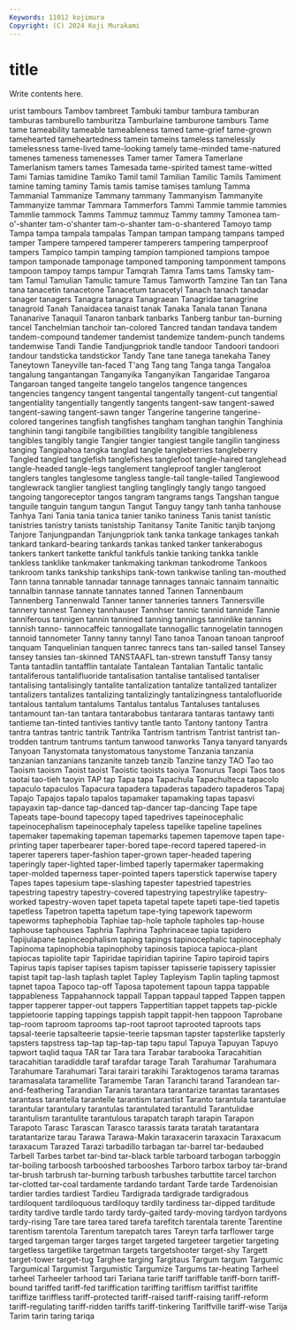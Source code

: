 ```yaml
---
Keywords: 11012 kojimura
Copyright: (C) 2024 Koji Murakami
---
```


# title

Write contents here.



urist tambours Tambov tambreet Tambuki
tambur tambura tamburan tamburas tamburello tamburitza Tamburlaine tamburone tamburs Tame
tame tameability tameable tameableness tamed tame-grief tame-grown tamehearted tameheartedness tamein
tameins tameless tamelessly tamelessness tame-lived tame-looking tamely tame-minded tame-natured tamenes
tameness tamenesses Tamer tamer Tamera Tamerlane Tamerlanism tamers tames Tamesada
tame-spirited tamest tame-witted Tami Tamias tamidine Tamiko Tamil tamil Tamilian
Tamilic Tamils Tamiment tamine taming taminy Tamis tamis tamise tamises
tamlung Tamma Tammanial Tammanize Tammany tammany Tammanyism Tammanyite Tammanyize tammar
Tammara Tammerfors Tammi Tammie tammie tammies Tammlie tammock Tamms Tammuz
tammuz Tammy tammy Tamonea tam-o'-shanter tam-o'shanter tam-o-shanter tam-o-shantered Tamoyo tamp
Tampa tampa tampala tampalas Tampan tampan tampang tampans tamped tamper
Tampere tampered tamperer tamperers tampering tamperproof tampers Tampico tampin tamping
tampion tampioned tampions tampoe tampon tamponade tamponage tamponed tamponing tamponment
tampons tampoon tampoy tamps tampur Tamqrah Tamra Tams tams Tamsky
tam-tam Tamul Tamulian Tamulic tamure Tamus Tamworth Tamzine Tan tan
Tana tana tanacetin tanacetone Tanacetum tanacetyl Tanach tanach tanadar tanager
tanagers Tanagra tanagra Tanagraean Tanagridae tanagrine tanagroid Tanah Tanaidacea tanaist
tanak Tanaka Tanala tanan Tanana Tananarive Tanaquil Tanaron tanbark tanbarks
Tanberg tanbur tan-burning tancel Tanchelmian tanchoir tan-colored Tancred tandan tandava
tandem tandem-compound tandemer tandemist tandemize tandem-punch tandems tandemwise Tandi Tandie
Tandjungpriok tandle tandoor Tandoori tandoori tandour tandsticka tandstickor Tandy Tane
tane tanega tanekaha Taney Taneytown Taneyville tan-faced T'ang Tang tang
Tanga tanga Tangaloa tangalung tangantangan Tanganyika Tanganyikan Tangaridae Tangaroa Tangaroan
tanged tangeite tangelo tangelos tangence tangences tangencies tangency tangent tangental
tangentally tangent-cut tangential tangentiality tangentially tangently tangents tangent-saw tangent-sawed tangent-sawing
tangent-sawn tanger Tangerine tangerine tangerine-colored tangerines tangfish tangfishes tangham tanghan
tanghin Tanghinia tanghinin tangi tangibile tangibilities tangibility tangible tangibleness tangibles
tangibly tangie Tangier tangier tangiest tangile tangilin tanginess tanging Tangipahoa
tangka tanglad tangle tangleberries tangleberry Tangled tangled tanglefish tanglefishes tanglefoot
tangle-haired tanglehead tangle-headed tangle-legs tanglement tangleproof tangler tangleroot tanglers tangles
tanglesome tangless tangle-tail tangle-tailed Tanglewood tanglewrack tanglier tangliest tangling tanglingly
tangly tango tangoed tangoing tangoreceptor tangos tangram tangrams tangs Tangshan
tangue tanguile tanguin tangum tangun Tangut Tanguy tangy tanh tanha
tanhouse Tanhya Tani Tania tania tanica tanier taniko taniness Tanis
tanist tanistic tanistries tanistry tanists tanistship Tanitansy Tanite Tanitic tanjib
tanjong Tanjore Tanjungpandan Tanjungpriok tank tanka tankage tankages tankah tankard
tankard-bearing tankards tankas tanked tanker tankerabogus tankers tankert tankette tankful
tankfuls tankie tanking tankka tankle tankless tanklike tankmaker tankmaking tankman
tankodrome Tankoos tankroom tanks tankship tankships tank-town tankwise tanling tan-mouthed
Tann tanna tannable tannadar tannage tannages tannaic tannaim tannaitic tannalbin
tannase tannate tannates tanned Tannen Tannenbaum Tannenberg Tannenwald Tanner tanner
tanneries tanners Tannersville tannery tannest Tanney tannhauser Tannhser tannic tannid
tannide Tannie tanniferous tannigen tannin tannined tanning tannings tanninlike tannins
tannish tanno- tannocaffeic tannogallate tannogallic tannogelatin tannogen tannoid tannometer Tanny
tanny tannyl Tano tanoa Tanoan tanoan tanproof tanquam Tanquelinian tanquen
tanrec tanrecs tans tan-sailed tansel Tansey tansey tansies tan-skinned TANSTAAFL
tan-strewn tanstuff Tansy tansy Tanta tantadlin tantafflin tantalate Tantalean Tantalian
Tantalic tantalic tantaliferous tantalifluoride tantalisation tantalise tantalised tantaliser tantalising tantalisingly
tantalite tantalization tantalize tantalized tantalizer tantalizers tantalizes tantalizing tantalizingly tantalizingness
tantalofluoride tantalous tantalum tantalums Tantalus tantalus Tantaluses tantaluses tantamount tan-tan
tantara tantarabobus tantarara tantaras tantawy tanti tantieme tan-tinted tantivies tantivy
tantle tanto Tantony tantony Tantra tantra tantras tantric tantrik Tantrika
Tantrism tantrism Tantrist tantrist tan-trodden tantrum tantrums tantum tanwood tanworks
Tanya tanyard tanyards Tanyoan Tanystomata tanystomatous tanystome Tanzania tanzania tanzanian
tanzanians tanzanite tanzeb tanzib Tanzine tanzy TAO Tao tao Taoism
taoism Taoist taoist Taoistic taoists taoiya Taonurus Taopi Taos taos
taotai tao-tieh taoyin TAP tap Tapa tapa Tapachula Tapachulteca tapacolo
tapaculo tapaculos Tapacura tapadera tapaderas tapadero tapaderos Tapaj Tapajo Tapajos
tapalo tapalos tapamaker tapamaking tapas tapasvi tapayaxin tap-dance tap-danced tap-dancer
tap-dancing Tape tape Tapeats tape-bound tapecopy taped tapedrives tapeinocephalic tapeinocephalism
tapeinocephaly tapeless tapelike tapeline tapelines tapemaker tapemaking tapeman tapemarks tapemen
tapemove tapen tape-printing taper taperbearer taper-bored tape-record tapered tapered-in taperer
taperers taper-fashion taper-grown taper-headed tapering taperingly taper-lighted taper-limbed taperly tapermaker
tapermaking taper-molded taperness taper-pointed tapers taperstick taperwise tapery Tapes tapes
tapesium tape-slashing tapester tapestried tapestries tapestring tapestry tapestry-covered tapestrying tapestrylike
tapestry-worked tapestry-woven tapet tapeta tapetal tapete tapeti tape-tied tapetis tapetless
Tapetron tapetta tapetum tape-tying tapework tapeworm tapeworms taphephobia Taphiae tap-hole
taphole tapholes tap-house taphouse taphouses Taphria Taphrina Taphrinaceae tapia tapidero
Tapijulapane tapinceophalism taping tapings tapinocephalic tapinocephaly Tapinoma tapinophobia tapinophoby tapinosis
tapioca tapioca-plant tapiocas tapiolite tapir Tapiridae tapiridian tapirine Tapiro tapiroid
tapirs Tapirus tapis tapiser tapises tapism tapisser tapisserie tapissery tapissier
tapist tapit tap-lash taplash taplet Tapley Tapleyism Taplin tapling tapmost
tapnet tapoa Tapoco tap-off Taposa tapotement tapoun tappa tappable tappableness
Tappahannock tappall Tappan tappaul tapped Tappen tappen tapper tapperer tapper-out
tappers Tappertitian tappet tappets tap-pickle tappietoorie tapping tappings tappish tappit
tappit-hen tappoon Taprobane tap-room taproom taprooms tap-root taproot taprooted taproots
taps tapsal-teerie tapsalteerie tapsie-teerie tapsman tapster tapsterlike tapsterly tapsters tapstress
tap-tap tap-tap-tap tapu tapul Tapuya Tapuyan Tapuyo tapwort taqlid taqua
TAR tar Tara tara Tarabar tarabooka Taracahitian taracahitian taradiddle taraf
tarafdar tarage Tarah Tarahumar Tarahumara Tarahumare Tarahumari Tarai tarairi tarakihi
Taraktogenos tarama taramas taramasalata taramellite Taramembe Taran Taranchi tarand Tarandean
tar-and-feathering Tarandian Taranis tarantara tarantarize tarantas tarantases tarantass tarantella tarantelle
tarantism tarantist Taranto tarantula tarantulae tarantular tarantulary tarantulas tarantulated tarantulid
Tarantulidae tarantulism tarantulite tarantulous tarapatch taraph tarapin Tarapon Tarapoto Tarasc
Tarascan Tarasco tarassis tarata taratah taratantara taratantarize tarau Tarawa Tarawa-Makin
taraxacerin taraxacin Taraxacum taraxacum Tarazed Tarazi tarbadillo tarbagan tar-barrel tar-bedaubed
Tarbell Tarbes tarbet tar-bind tar-black tarble tarboard tarbogan tarboggin tar-boiling
tarboosh tarbooshed tarbooshes Tarboro tarbox tarboy tar-brand tar-brush tarbrush tar-burning
tarbush tarbushes tarbuttite tarcel tarchon tar-clotted tar-coal tardamente tardando tardant
Tarde tarde Tardenoisian tardier tardies tardiest Tardieu Tardigrada tardigrade tardigradous
tardiloquent tardiloquous tardiloquy tardily tardiness tar-dipped tarditude tardity tardive tardle
tardo tardy tardy-gaited tardy-moving tardyon tardyons tardy-rising Tare tare tarea
tared tarefa tarefitch tarentala tarente Tarentine tarentism tarentola Tarentum tarepatch
tares Tareyn tarfa tarflower targe targed targeman targer targes target
targeted targeteer targetier targeting targetless targetlike targetman targets targetshooter target-shy
Targett target-tower target-tug Targhee targing Targitaus Targum targum Targumic Targumical
Targumist Targumistic Targumize Targums tar-heating Tarheel tarheel Tarheeler tarhood tari
Tariana tarie tariff tariffable tariff-born tariff-bound tariffed tariff-fed tariffication tariffing
tariffism tariffist tariffite tariffize tariffless tariff-protected tariff-raised tariff-raising tariff-reform tariff-regulating
tariff-ridden tariffs tariff-tinkering Tariffville tariff-wise Tarija Tarim tarin taring tariqa
